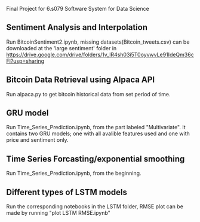 Final Project for 6.s079 Software System for Data Science

## Sentiment Analysis and Interpolation
Run BitcoinSentiment2.ipynb, missing datasets(Bitcoin_tweets.csv) can be downloaded at the 'large sentiment' folder in https://drive.google.com/drive/folders/1v_lR4sh03i5T0oyvwvLe91IdeQm36cFl?usp=sharing

## Bitcoin Data Retrieval using Alpaca API
Run alpaca.py to get bitcoin historical data from set period of time.

## GRU model
Run Time_Series_Prediction.ipynb, from the part labeled "Multivariate". It contains two GRU models; one with all avalible features used and one with price and sentiment only.

## Time Series Forcasting/exponential smoothing
Run Time_Series_Prediction.ipynb, from the beginning.

## Different types of LSTM models
Run the corresponding notebooks in the LSTM folder, RMSE plot can be made by running "plot LSTM RMSE.ipynb"

